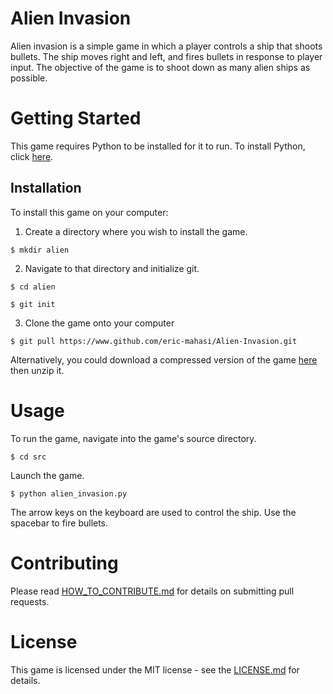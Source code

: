# Alien Invasion
Alien invasion is a simple game in which a player controls a ship that
shoots bullets. The ship moves right and left, and fires bullets in
response to player input. The objective of the game is to shoot down as
many alien ships as possible.

# Getting Started
This game requires Python to be installed for it to run. To install
Python, click [here](https://www.python.org/downloads). 

## Installation 
To install this game on your computer:
1. Create a directory where you wish to install the game.

```
$ mkdir alien
```

2. Navigate to that directory and initialize git. 

```
$ cd alien

$ git init
```

3. Clone the game onto your computer

```
$ git pull https://www.github.com/eric-mahasi/Alien-Invasion.git
```

Alternatively, you could download a compressed version of the game
[here](https://github.com/eric-mahasi/Alien-Invasion/archive/master.zip)
then unzip it.

# Usage
To run the game, navigate into the game's source directory.

```
$ cd src
```

Launch the game.

```
$ python alien_invasion.py
```

The arrow keys on the keyboard are used to control the ship. Use the
spacebar to fire bullets.

# Contributing
Please read
[HOW_TO_CONTRIBUTE.md](https://github.com/eric-mahasi/Alien-Invasion/blob/master/HOW_TO_CONTRIBUTE.md)
for details on submitting pull requests.

# License
This game is licensed under the MIT license - see the [LICENSE.md](https://github.com/eric-mahasi/Alien-Invasion/blob/master/LICENSE.md) for
details.


